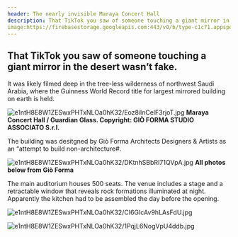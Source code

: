 ```yaml
---
header: The nearly invisible Maraya Concert Hall
description: That TikTok you saw of someone touching a giant mirror in the desert wasn’t fake.
image:https://firebasestorage.googleapis.com:443/v0/b/type-c1c71.appspot.com/o/e1ntH8E8W1ZESwxPHTxNLOa0hK32%2FEoz8ilnCelF3rjoT.jpg?alt=media&token=bc995626-7050-4389-b295-ab816d4e7d18
---
```


## That TikTok you saw of someone touching a giant mirror in the desert wasn’t fake. 

It was likely filmed deep in the tree-less wilderness of northwest Saudi Arabia, where the Guinness World Record title for largest mirrored building on earth is held.

![e1ntH8E8W1ZESwxPHTxNLOa0hK32/Eoz8ilnCelF3rjoT.jpg](https://firebasestorage.googleapis.com:443/v0/b/type-c1c71.appspot.com/o/e1ntH8E8W1ZESwxPHTxNLOa0hK32%2FEoz8ilnCelF3rjoT.jpg?alt=media&token=bc995626-7050-4389-b295-ab816d4e7d18)
**Maraya Concert Hall / Guardian Glass. Copyright: GIÒ FORMA STUDIO ASSOCIATO S.r.l.**

The building was desitgned by Giò Forma Architects Designers & Artists as an “attempt to build non-architecture#. 

![e1ntH8E8W1ZESwxPHTxNLOa0hK32/DKtnhSBbRI71QVpA.jpg](https://firebasestorage.googleapis.com:443/v0/b/type-c1c71.appspot.com/o/e1ntH8E8W1ZESwxPHTxNLOa0hK32%2FDKtnhSBbRI71QVpA.jpg?alt=media&token=ebc1d3a8-7e14-4372-809b-61b1f6717db3)
**All photos below from Giò Forma**

The main auditorium houses 500 seats. The venue includes a stage and a retractable window that reveals rock formations illuminated at night. Apparently the kitchen had to be assembled the day before the opening.

![e1ntH8E8W1ZESwxPHTxNLOa0hK32/CI6GIcAv9hLAsFdU.jpg](https://firebasestorage.googleapis.com:443/v0/b/type-c1c71.appspot.com/o/e1ntH8E8W1ZESwxPHTxNLOa0hK32%2FCI6GIcAv9hLAsFdU.jpg?alt=media&token=0812b53e-6c59-41cf-a5e4-b4ccd671f257)

![e1ntH8E8W1ZESwxPHTxNLOa0hK32/1PqjL6NogVpU4ddb.jpg](https://firebasestorage.googleapis.com:443/v0/b/type-c1c71.appspot.com/o/e1ntH8E8W1ZESwxPHTxNLOa0hK32%2F1PqjL6NogVpU4ddb.jpg?alt=media&token=5f5c6f50-0a81-4df3-8da0-65b8cf438aeb)



